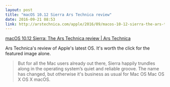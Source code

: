 ```yaml
---
layout: post
title: "macOS 10.12 Sierra Ars Technica review"
date: 2016-09-21 08:53
link: http://arstechnica.com/apple/2016/09/macos-10-12-sierra-the-ars-technica-review/
---
```


[macOS 10.12 Sierra: The Ars Technica review | Ars Technica](http://arstechnica.com/apple/2016/09/macos-10-12-sierra-the-ars-technica-review/)

Ars Technica's review of Apple's latest OS. It's worth the click for the featured image alone. 

> But for all the Mac users already out there, Sierra happily trundles along in the operating system’s quiet and reliable groove. The name has changed, but otherwise it's business as usual for Mac OS Mac OS X OS X macOS.

